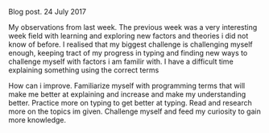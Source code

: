 Blog post.
24 July 2017

My observations from last week.
The previous week was a very interesting week field with learning and exploring new factors and theories i did not know of before.
I realised that my biggest challenge is challenging myself enough, keeping tract of my progress in typing and finding  new ways to challenge myself with factors i am familir with.
I have a difficult time explaining something using the correct terms

How can i improve.
Familiarize myself with programming terms that will make me better at explaining and increase and make my understanding better.
Practice more on typing to get better at typing.
Read and research more on the topics im given.
Challenge myself and feed my curiosity to gain more knowledge.
